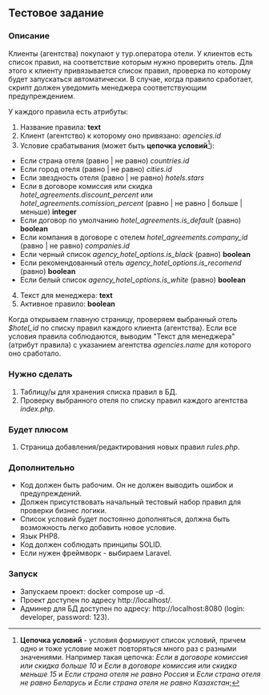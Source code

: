 ## Тестовое задание

### Описание
Клиенты (агентства) покупают у тур.оператора отели. У клиентов есть список правил, на соответствие которым нужно проверить отель.
Для этого к клиенту привязывается список правил, проверка по которому будет запускаться автоматически. В случае, когда правило сработает, скрипт должен уведомить менеджера соответствующим предупреждением.

У каждого правила есть атрибуты:
1. Название правила: **text**
2. Клиент (агентство) к которому оно привязано: *agencies.id*
3. Условие срабатывания (может быть **цепочка условий**[^chain_conditions]):
- Если страна отеля (равно | не равно) *countries.id*
- Если город отеля (равно | не равно) *cities.id*
- Если звездность отеля (равно | не равно) *hotels.stars*
- Если в договоре комиссия или скидка *hotel_agreements.discount_percent* или *hotel_agreements.comission_percent* (равно | не равно | больше | меньше) **integer**
- Если договор по умолчанию *hotel_agreements.is_default* (равно) **boolean**
- Если компания в договоре с отелем *hotel_agreements.company_id* (равно | не равно) *companies.id*
- Если черный список *agency_hotel_options.is_black* (равно) **boolean**
- Если рекомендованный отель *agency_hotel_options.is_recomend* (равно) **boolean**
- Если белый список *agency_hotel_options.is_white* (равно) **boolean**

4. Текст для менеджера: **text**
5. Активное правило: **boolean**

Когда открываем главную страницу, проверяем выбранный отель *$hotel_id* по списку правил каждого клиента (агентства). Если все условия правила соблюдаются, выводим "Текст для менеджера" (атрибут правила) с указанием агентства *agencies.name* для которого оно сработало.

### Нужно сделать
1. Таблицу/ы для хранения списка правил в БД.
2. Проверку выбранного отеля по списку правил каждого агентства *index.php*.
   
### Будет плюсом
1. Страница добавления/редактирования новых правил *rules.php*.

### Дополнительно
- Код должен быть рабочим. Он не должен выводить ошибок и предупреждений.
- Должен присутствовать начальный тестовый набор правил для проверки бизнес логики.
- Список условий будет постоянно дополняться, должна быть возможность легко добавить новое условие.
- Язык PHP8.
- Код должен соблюдать принципы SOLID.
- Если нужен фреймворк - выбираем Laravel.

### Запуск
- Запуcкаем проект: docker compose up -d.
- Проект доступен по адресу http://localhost/.
- Админер для БД доступен по адресу: http://localhost:8080 (login: developer, password: 123).

[^chain_conditions]: **Цепочка условий** - условия формируют список условий, причем одно и тоже условие может повторяться много раз с разными значениями. Например такая цепочка:
  *Если в договоре комиссия или скидка больше 10* и *Если в договоре комиссия или скидка меньше 15* и
  *Если страна отеля не равно Россия* и *Если страна отеля не равно Беларусь* и *Если страна отеля не равно Казахстан*;
